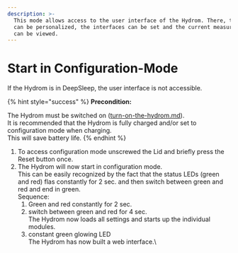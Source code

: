 ```yaml
---
description: >-
  This mode allows access to the user interface of the Hydrom. There, the Hydrom
  can be personalized, the interfaces can be set and the current measured values
  can be viewed.
---
```


# Start in Configuration-Mode



If the Hydrom is in DeepSleep, the user interface is not accessible.&#x20;

{% hint style="success" %}
**Precondition:**

The Hydrom must be switched on ([turn-on-the-hydrom.md](../../getting-started/establish-first-connection-to-the-hydrom/turn-on-the-hydrom.md "mention")). \
It is recommended that the Hydrom is fully charged and/or set to configuration mode when charging. \
This will save battery life.
{% endhint %}

1. To access configuration mode unscrewed the Lid and briefly press the Reset button once.
2. The Hydrom will now start in configuration mode. \
   This can be easily recognized by the fact that the status LEDs (green and red) flas constantly for 2 sec. and  then switch between green and red and end in green.\
   Sequence:
   1. Green and red constantly for 2 sec.
   2. switch between green and red for 4 sec.\
      The Hydrom now loads all settings and starts up the individual modules.
   3. constant green glowing LED\
      The Hydrom has now built a web interface.\




